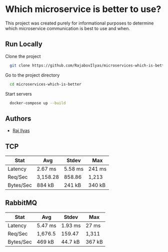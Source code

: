 
# Which microservice is better to use?

This project was created purely for informational purposes to determine which microservice communication is best to use and when.



## Run Locally

Clone the project

```bash
  git clone https://github.com/RajabovIlyas/microservices-which-is-better.git
```

Go to the project directory

```bash
  cd microservices-which-is-better
```

Start servers

```bash
  docker-compose up --build
```


## Authors

- [Raj Ilyas](https://github.com/rajabovilyas)


## TCP

| Stat           | Avg      | Stdev    | Max      |
|----------------|----------|----------|----------|
| Latency        | 2.67 ms  | 5.58 ms  | 241 ms   |
| Req/Sec        | 3,158.28 | 858.86   | 1,213    |
| Bytes/Sec      | 884 kB   | 241 kB   | 340 kB   |


## RabbitMQ

| Stat           | Avg      | Stdev    | Max    |
|----------------|----------|----------|--------|
| Latency        | 5.47 ms  | 1.93 ms  | 27 ms  |
| Req/Sec        | 1,676.5  | 159.47   | 1,311  |
| Bytes/Sec      | 469 kB   | 44.7 kB  | 367 kB |
